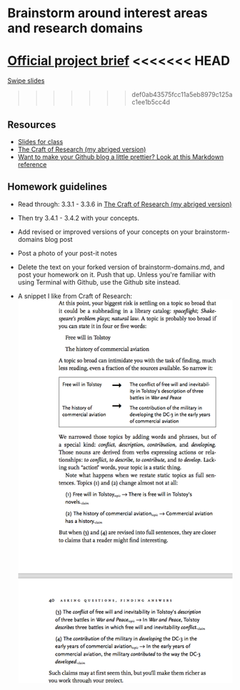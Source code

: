 # Brainstorm around interest areas and research domains
[Official project brief](https://docs.google.com/a/newschool.edu/document/d/1LD6-bFtYp8ZbregL_8YHhkHAm6EwyQelnKf2WNhC5zQ/edit?usp=sharing)
<<<<<<< HEAD
=======
[Swipe slides](https://swipe.to/95500c95b6470xa)
>>>>>>> def0ab43575fcc11a5eb8979c125ac1ee1b5cc4d

## Resources
* [Slides for class](https://swipe.to/8079dr)
* [The Craft of Research (my abriged version)](https://github.com/binaricorn/mfadt-majorstudio-1/blob/master/Additional%20Readings/The%20Craft%20of%20Research%20-%20Abridged.pdf)
* [Want to make your Github blog a little prettier? Look at this Markdown reference](https://github.com/adam-p/markdown-here/wiki/Markdown-Cheatsheet#lists)

## Homework guidelines
* Read through: 3.3.1 - 3.3.6 in [The Craft of Research (my abriged version)](https://github.com/binaricorn/mfadt-majorstudio-1/blob/master/Additional%20Readings/The%20Craft%20of%20Research%20-%20Abridged.pdf)
* Then try 3.4.1 - 3.4.2 with your concepts.
* Add revised or improved versions of your concepts on your brainstorm-domains blog post
* Post a photo of your post-it notes
* Delete the text on your forked version of brainstorm-domains.md, and post your homework on it. Push that up. Unless you're familiar with using Terminal with Github, use the Github site instead.


* A snippet I like from Craft of Research:
![](https://github.com/binaricorn/mfadt-majorstudio-1/blob/master/Assignments/craft-of-research-3.2.png)
